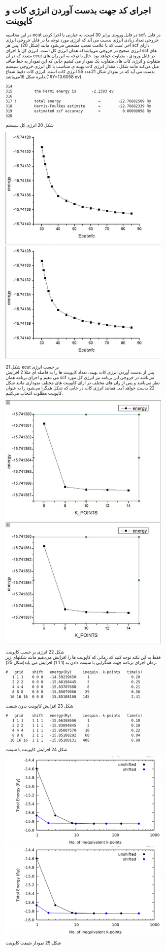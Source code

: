 # اجرای کد جهت بدست آوردن انرژی کات و کاپوینت

در این محاسبه ecut  در فایل ورودی برابر 30 است. به عبارتی با اجرا کردن scf، در فایل خروجی تعداد زیادی انرژی بدست می آید که انرژی مورد توجه ما در فایل خروجی انرژی آخر است که با علامت تعجب مشخص می‌شود  مانند \(شکل 20\) .پس هر  scf دارای انرژی صحیح در خروجی می‌باشدکه همان انرژی کل است. انرژی کل با اجرای scf های متعدد که در آن ecut  در فایل ورودی ، متفاوت خواهد بود. حال با توجه به این ران های متفاوت و انرژی کات های متفاوت یک نمودار می کشیم جایی که این نمودار به خط صاف  میل می‌کند مانند شکل ،  مقدار انرژی کات بهینه ی متناسب با کل انرژی خروجی سیستم بدست می آید که در نمودار شکل 21عدد 55 انرژی کات است. انرژی کات دقیقا شعاع دایره  شکل 16می‌باشد.\(1RY=13.6058 ev\)

```
314
315          the Fermi energy is       -2.2383 ev
316
317 !        total energy                 =        -22.76882509 Ry
318          Harris-Foulkes estimste      =        -22.76882339 Ry
319          estimated scf accuracy       <          0.00000058 Ry
320
```

شکل 20 انرژی کل سیستم

![](/assets/21.jpg)![](/assets/21.jpg)

شکل 21 ecut  بر حسب انرژی  
پس از بدست آوردن انرژی کات بهینه، تعداد کاپوینت ها را به فاصله ای مثلا 2 افزایش می دهیم و اجرای برنامه همان scf  می‌باشد در خروجی این برنامه نیز انرژی کل مورد نظر می‌باشد و پس از ران های مختلف در ازای کاپوینت های مختلف نموداری مانند شکل 22 بدست خواهد آمد. همانند انرژی کات در جایی که شکل همگرا می‌شود را به عنوان کاپوینت مطلوب انتخاب می‌کنیم.

![](/assets/22.jpg)![](/assets/22.jpg)

شکل 22 انرژی بر حسب کاپوینت  
 فقط به این نکته توجه کنید که زمانی که کاپوینت ها را افزایش می‌دهیم مانند  شکلهای زیر زمان اجرای برنامه  جهت همگرایی با شیفت دادن به \(1 1 1\) افزایش می یابد\(شکل 25\).

```
#   grid    shift   energy(Ry)     inequiv. k-points   time(s)
   1 1 1    0 0 0   -14.59239650     1                   0.20
   2 2 2    0 0 0   -15.66198445     3                   0.25
   4 4 4    0 0 0   -15.83707680     8                   0.21
   8 8 8    0 0 0   -15.85079066    29                   0.56
  16 16 16  0 0 0   -15.85108168   145                   2.41
```

شکل 23 افزایش کاپوینت بدون شیفت

```
#   grid    shift   energy(Ry)     inequiv. k-points   time(s)
   1 1 1    1 1 1   -15.66368666     1                   0.10
   2 2 2    1 1 1   -15.83894845     2                   0.10
   4 4 4    1 1 1   -15.85087570    10                   0.22
   8 8 8    1 1 1   -15.85108292    60                   0.04
  16 16 16  1 1 1   -15.85108131   408                   6.88
```

شکل 24 افزایش کاپوینت با شیفت

![](/assets/25.png)![](/assets/25.png)

شکل 25 نمودار شیفت  کاپوینت

